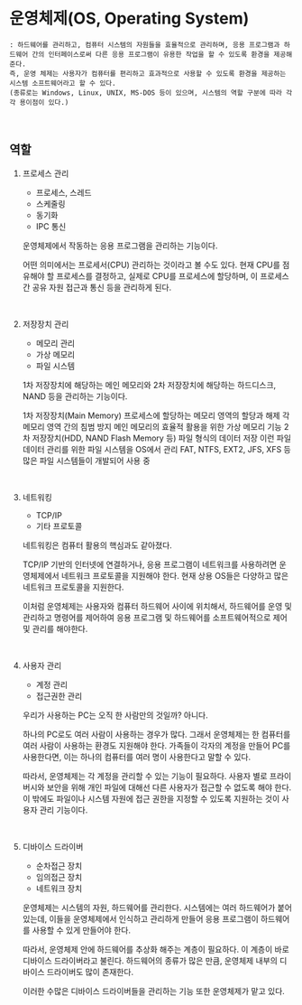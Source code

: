 # 운영체제(OS, Operating System)

    : 하드웨어를 관리하고, 컴퓨터 시스템의 자원들을 효율적으로 관리하며, 응용 프로그램과 하드웨어 간의 인터페이스로써 다른 응용 프로그램이 유용한 작업을 할 수 있도록 환경을 제공해준다.
    즉, 운영 체제는 사용자가 컴퓨터를 편리하고 효과적으로 사용할 수 있도록 환경을 제공하는 시스템 소프트웨어라고 할 수 있다.
    (종류로는 Windows, Linux, UNIX, MS-DOS 등이 있으며, 시스템의 역할 구분에 따라 각각 용이점이 있다.)  

<br>

## 역할

1. 프로세스 관리

    - 프로세스, 스레드
    - 스케줄링
    - 동기화
    - IPC 통신

    운영체제에서 작동하는 응용 프로그램을 관리하는 기능이다.

    어떤 의미에서는 프로세서(CPU) 관리하는 것이라고 볼 수도 있다. 현재 CPU를 점유해야 할 프로세스를 결정하고, 실제로 CPU를 프로세스에 할당하며, 이 프로세스 간 공유 자원 접근과 통신 등을 관리하게 된다.

<br>

2. 저장장치 관리

    - 메모리 관리
    - 가상 메모리
    - 파일 시스템

    1차 저장장치에 해당하는 메인 메모리와 2차 저장장치에 해당하는 하드디스크, NAND 등을 관리하는 기능이다.

    1차 저장장치(Main Memory)
    프로세스에 할당하는 메모리 영역의 할당과 해제
    각 메모리 영역 간의 침범 방지
    메인 메모리의 효율적 활용을 위한 가상 메모리 기능
    2차 저장장치(HDD, NAND Flash Memory 등)
    파일 형식의 데이터 저장
    이런 파일 데이터 관리를 위한 파일 시스템을 OS에서 관리
    FAT, NTFS, EXT2, JFS, XFS 등 많은 파일 시스템들이 개발되어 사용 중

<br>

3. 네트워킹

    - TCP/IP
    - 기타 프로토콜

    네트워킹은 컴퓨터 활용의 핵심과도 같아졌다.

    TCP/IP 기반의 인터넷에 연결하거나, 응용 프로그램이 네트워크를 사용하려면 운영체제에서 네트워크 프로토콜을 지원해야 한다. 현재 상용 OS들은 다양하고 많은 네트워크 프로토콜을 지원한다.

    이처럼 운영체제는 사용자와 컴퓨터 하드웨어 사이에 위치해서, 하드웨어를 운영 및 관리하고 명령어를 제어하여 응용 프로그램 및 하드웨어를 소프트웨어적으로 제어 및 관리를 해야한다.

<br>

4. 사용자 관리

    - 계정 관리
    - 접근권한 관리

    우리가 사용하는 PC는 오직 한 사람만의 것일까? 아니다.

    하나의 PC로도 여러 사람이 사용하는 경우가 많다. 그래서 운영체제는 한 컴퓨터를 여러 사람이 사용하는 환경도 지원해야 한다. 가족들이 각자의 계정을 만들어 PC를 사용한다면, 이는 하나의 컴퓨터를 여러 명이 사용한다고 말할 수 있다.

    따라서, 운영체제는 각 계정을 관리할 수 있는 기능이 필요하다. 사용자 별로 프라이버시와 보안을 위해 개인 파일에 대해선 다른 사용자가 접근할 수 없도록 해야 한다. 이 밖에도 파일이나 시스템 자원에 접근 권한을 지정할 수 있도록 지원하는 것이 사용자 관리 기능이다.

<br>

5. 디바이스 드라이버

    - 순차접근 장치
    - 임의접근 장치
    - 네트워크 장치

    운영체제는 시스템의 자원, 하드웨어를 관리한다. 시스템에는 여러 하드웨어가 붙어있는데, 이들을 운영체제에서 인식하고 관리하게 만들어 응용 프로그램이 하드웨어를 사용할 수 있게 만들어야 한다.

    따라서, 운영체제 안에 하드웨어를 추상화 해주는 계층이 필요하다. 이 계층이 바로 디바이스 드라이버라고 불린다. 하드웨어의 종류가 많은 만큼, 운영체제 내부의 디바이스 드라이버도 많이 존재한다.

    이러한 수많은 디바이스 드라이버들을 관리하는 기능 또한 운영체제가 맡고 있다.